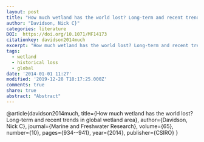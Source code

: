 ```yaml
---
layout: post
title: "How much wetland has the world lost? Long-term and recent trends in global wetland area"
author: "Davidson, Nick C}"
categories: literature
DOI:  https://doi.org/10.1071/MF14173
citationkey: davidson2014much
excerpt: "How much wetland has the world lost? Long-term and recent trends in global wetland area"
tags:
  - wetland
  - historical loss
  - global
date: '2014-01-01 11:27'
modified: '2019-12-28 T18:17:25.000Z'
comments: true
share: true
abstract: "Abstract"
---
```


@article{davidson2014much,
  title={How much wetland has the world lost? Long-term and recent trends in global wetland area},
  author={Davidson, Nick C},
  journal={Marine and Freshwater Research},
  volume={65},
  number={10},
  pages={934--941},
  year={2014},
  publisher={CSIRO}
}
